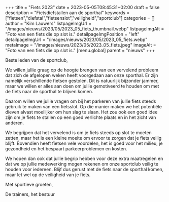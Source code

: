 +++
title = "Fiets 2023"
date = 2023-05-05T08:45:31+02:00
draft = false
description = "Fietsdiefstallen aan de sporthal"
keywords = ["fietsen","diefstal","fietsenslot","veiligheid","sportclub"]
categories = []
author = "Kim Lauwers"
listpageImgUrl = "/images/nieuws/2023/05/2023_05_fiets_thumbnail.webp"
listpageImgAlt = "Foto van een fiets die op slot is."
detailpageImgPosition = "left"
detailpageImgUrl = "/images/nieuws/2023/05/2023_05_fiets.webp"
metaImage = "/images/nieuws/2023/05/2023_05_fiets.jpeg"
imageAlt = "Foto van een fiets die op slot is."
[menu.global]
    parent = "nieuws"
+++

Beste leden van de sportclub,

We willen jullie graag op de hoogte brengen van een vervelend probleem dat zich de afgelopen weken heeft voorgedaan aan onze sporthal. Er zijn namelijk verschillende fietsen gestolen. Dit is natuurlijk bijzonder jammer, maar we willen er alles aan doen om jullie gemotiveerd te houden om met de fiets naar de sporthal te blijven komen.

Daarom willen we jullie vragen om bij het parkeren van jullie fiets steeds gebruik te maken van een fietsslot. Op die manier maken we het potentiële dieven alvast moeilijker om hun slag te slaan. Het zou ook een goed idee zijn om je fiets te stallen op een goed verlichte plaats en in het zicht van anderen.

We begrijpen dat het vervelend is om je fiets steeds op slot te moeten zetten, maar het is een kleine moeite om ervoor te zorgen dat je fiets veilig blijft. Bovendien heeft fietsen vele voordelen, het is goed voor het milieu, je gezondheid en het bespaart parkeerproblemen en kosten.

We hopen dan ook dat jullie begrip hebben voor deze extra maatregelen en dat we op jullie medewerking mogen rekenen om onze sportclub veilig te houden voor iedereen. Blijf dus gerust met de fiets naar de sporthal komen, maar let wel op de veiligheid van je fiets.

Met sportieve groeten,

De trainers, het bestuur